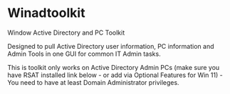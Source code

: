 # Winadtoolkit
Window Active Directory and PC Toolkit

Designed to pull Active Directory user information, PC information and Admin Tools in one GUI for common IT Admin tasks.

This is toolkit only works on Active Directory Admin PCs (make sure you have RSAT installed link below - or add via Optional Features for Win 11) - You need to have at least Domain Administrator privileges.
